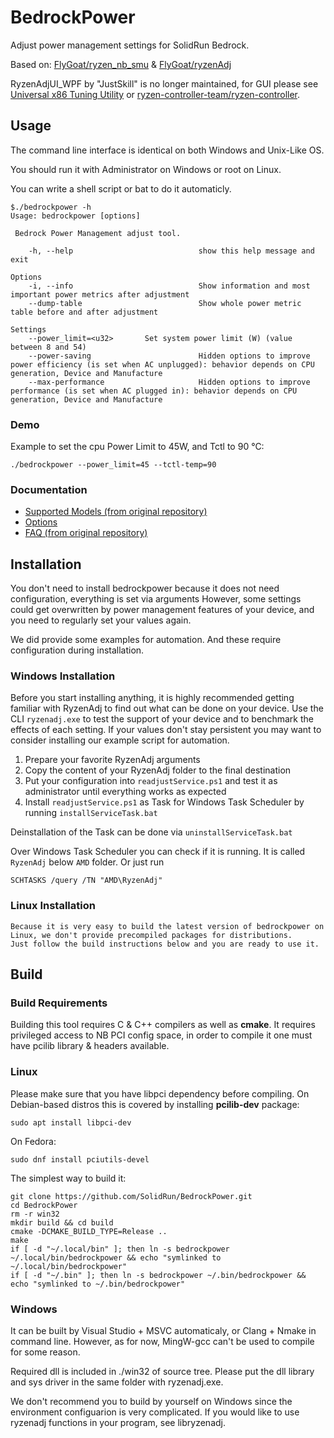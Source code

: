 # BedrockPower
Adjust power management settings for SolidRun Bedrock.


Based on: [FlyGoat/ryzen_nb_smu](https://github.com/flygoat/ryzen_nb_smu) & [FlyGoat/ryzenAdj](https://github.com/FlyGoat/RyzenAdj.git)

RyzenAdjUI_WPF by "JustSkill" is no longer maintained, for GUI please see  [Universal x86 Tuning Utility](https://github.com/JamesCJ60/Universal-x86-Tuning-Utility) or [ryzen-controller-team/ryzen-controller](https://gitlab.com/ryzen-controller-team/ryzen-controller/).

## Usage
The command line interface is identical on both Windows and Unix-Like OS.

You should run it with Administrator on Windows or root on Linux.

You can write a shell script or bat to do it automaticly.

```
$./bedrockpower -h
Usage: bedrockpower [options]

 Bedrock Power Management adjust tool.

    -h, --help                            show this help message and exit

Options
    -i, --info                            Show information and most important power metrics after adjustment
    --dump-table                          Show whole power metric table before and after adjustment

Settings
    --power_limit=<u32>       Set system power limit (W) (value between 8 and 54)
    --power-saving                        Hidden options to improve power efficiency (is set when AC unplugged): behavior depends on CPU generation, Device and Manufacture
    --max-performance                     Hidden options to improve performance (is set when AC plugged in): behavior depends on CPU generation, Device and Manufacture
```

### Demo
Example to set the cpu Power Limit to 45W, and Tctl to 90 °C:

    ./bedrockpower --power_limit=45 --tctl-temp=90

### Documentation
- [Supported Models (from original repository)](https://github.com/FlyGoat/RyzenAdj/wiki/Supported-Models)
- [Options](https://github.com/FlyGoat/RyzenAdj/wiki/Options)
- [FAQ (from original repository)](https://github.com/FlyGoat/RyzenAdj/wiki/FAQ)

## Installation

You don't need to install bedrockpower because it does not need configuration, everything is set via arguments
However, some settings could get overwritten by power management features of your device, and you need to regularly set your values again.

We did provide some examples for automation. And these require configuration during installation.

### Windows Installation

Before you start installing anything, it is highly recommended getting familiar with RyzenAdj to find out what can be done on your device.
Use the CLI `ryzenadj.exe` to test the support of your device and to benchmark the effects of each setting.
If your values don't stay persistent you may want to consider installing our example script for automation.

1. Prepare your favorite RyzenAdj arguments
1. Copy the content of your RyzenAdj folder to the final destination
1. Put your configuration into `readjustService.ps1` and test it as administrator until everything works as expected
1. Install `readjustService.ps1` as Task for Windows Task Scheduler by running `installServiceTask.bat`

Deinstallation of the Task can be done via `uninstallServiceTask.bat`

Over Windows Task Scheduler you can check if it is running. It is called `RyzenAdj` below `AMD` folder.
Or just run

    SCHTASKS /query /TN "AMD\RyzenAdj"

### Linux Installation
    Because it is very easy to build the latest version of bedrockpower on Linux, we don't provide precompiled packages for distributions.
    Just follow the build instructions below and you are ready to use it.

## Build

### Build Requirements

Building this tool requires C & C++ compilers as well as **cmake**. It
requires privileged access to NB PCI config space, in order to compile it
one must have pcilib library & headers available.

### Linux
Please make sure that you have libpci dependency before compiling. On
Debian-based distros this is covered by installing **pcilib-dev** package:

    sudo apt install libpci-dev

On Fedora:

    sudo dnf install pciutils-devel

The simplest way to build it:

    git clone https://github.com/SolidRun/BedrockPower.git
    cd BedrockPower
    rm -r win32
    mkdir build && cd build
    cmake -DCMAKE_BUILD_TYPE=Release ..
    make
    if [ -d "~/.local/bin" ]; then ln -s bedrockpower ~/.local/bin/bedrockpower && echo "symlinked to ~/.local/bin/bedrockpower"
    if [ -d "~/.bin" ]; then ln -s bedrockpower ~/.bin/bedrockpower && echo "symlinked to ~/.bin/bedrockpower"

### Windows

It can be built by Visual Studio + MSVC automaticaly, or Clang + Nmake in command line.
However, as for now, MingW-gcc can't be used to compile for some reason.

Required dll is included in ./win32 of source tree. Please put the dll
library and sys driver in the same folder with ryzenadj.exe.

We don't recommend you to build by yourself on Windows since the environment configuarion
is very complicated. If you would like to use ryzenadj functions in your program, see libryzenadj.
